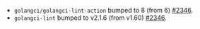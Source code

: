 * `golangci/golangci-lint-action` bumped to 8 (from 6) [#2346](https://github.com/provenance-io/provenance/issues/2346).
* `golangci-lint` bumped to v2.1.6 (from v1.60) [#2346](https://github.com/provenance-io/provenance/issues/2346).

